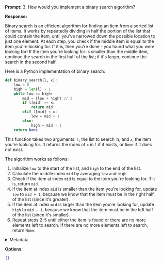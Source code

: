 **Prompt:**
3. How would you implement a binary search algorithm?

**Response:**


Binary search is an efficient algorithm for finding an item from a sorted list of items. It works by repeatedly dividing in half the portion of the list that could contain the item, until you've narrowed down the possible location to just one element. At each step, you check if the middle item is equal to the item you're looking for. If it is, then you're done - you found what you were looking for! If the item you're looking for is smaller than the middle item, continue the search in the first half of the list; if it's larger, continue the search in the second half.

Here is a Python implementation of binary search:

```python
def binary_search(l, x):
    low = 0
    high = len(l) - 1
    while low <= high:
        mid = (low + high) // 2
        if l[mid] == x:
            return mid
        elif l[mid] < x:
            low = mid + 1
        else:
            high = mid - 1
    return None
```

This function takes two arguments: `l`, the list to search in, and `x`, the item you're looking for. It returns the index of `x` in `l` if it exists, or `None` if it does not exist.

The algorithm works as follows:
1. Initialize `low` to the start of the list, and `high` to the end of the list.
2. Calculate the middle index `mid` by averaging `low` and `high`.
3. Check if the item at index `mid` is equal to the item you're looking for. If it is, return `mid`.
4. If the item at index `mid` is smaller than the item you're looking for, update `low` to `mid + 1`, because we know that the item must be in the right half of the list (since it's greater).
5. If the item at index `mid` is larger than the item you're looking for, update `high` to `mid - 1`, because we know that the item must be in the left half of the list (since it's smaller).
6. Repeat steps 2-5 until either the item is found or there are no more elements left to search. If there are no more elements left to search, return `None`.

<details><summary>Metadata</summary>

- Duration: 89962 ms
- Datetime: 2024-01-11T18:34:17.598007
- Model: dolphin-2.5-mixtral-8x7b

</details>

**Options:**
```json
{}
```


